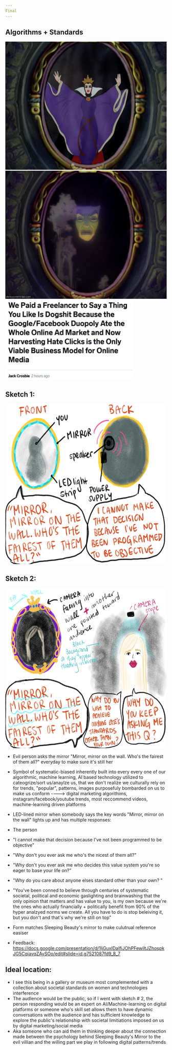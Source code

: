 ```yaml
---
Final
---
```


## Algorithms + Standards 

<img src= "/img/scary.png" width="550" height="400" />

<img src= "/img/mirror-sleeping.jpg" width="550" height="400" />

<img src= "/img/lmao.JPG" width="400" height="250" />

## Sketch 1: 

<img src= "/img/Objective Mirror.jpg" width="600" height="500" />

## Sketch 2: 

<img src= "/img/Mirror 1.JPG" width="600" height="500" />


- Evil person asks the mirror "Mirror, mirror on the wall. Who's the fairest of them all?" everyday to make sure it's still her 
- Symbol of systematic-biased inherently built into every every one of our algorithmic, machine learning, AI based technology utilized to cateogrize/sort us/anaylze us, that we don't realize we culturally rely on for trends, "popular", patterns, images purposefuly bombarded on us to make us conform ----> digital marketing algorithims, instagram/facebook/youtube trends, most reccommend videos, machine-learning driven platforms

- LED-lined mirror when somebody says the key words "Mirror, mirror on the wall" lights up and has multiple responses:
 - The person 
 - "I cannot make that decision because I've not been programmed to be objective"
 - "Why don't you ever ask me who's the nicest of them all?"
 - "Why don't you ever ask me who decides this value system you're so eager to base your life on?"
 - "Why do you care about anyone elses standard other than your own? "
 - "You've been conned to believe through centuries of systematic societal, political and economic gaslighting and brainwashing that the only opinion that matters and has value to you, is my own because we're the ones who actually financially + politically benefit from 90% of the hyper analzyed norms we create. All you have to do is stop beleiving it, but you don't and that's why we're still on top"
- Form matches Sleeping Beauty's mirror to make culutrual reference easiser
- Feedback: https://docs.google.com/presentation/d/1ljGuxIDaIfiJOhPFewiltJZhospkJG5CqiavqZAySOo/edit#slide=id.g7521087fd9_8_7
 
## Ideal location: 

- I see this being in a gallery or museum most complemented with a collection about societal standards on women and technologies interference
- The audience would be the public, so if I went with sketch # 2, the person responding would be an expert on AI/Machine-learning on digital platforms or someone who's skill set allows them to have dynamic conversations with the audience and has sufficient knowledge to explore the public's relationship with societal limitiations imposed on us by digital marketing/social media
- Aka someone who can aid them in thinking deeper about the connection made between the psychology behind Sleeping Beauty's Mirror to the evil villian and the willing part we play in following digital patterns/trends 
